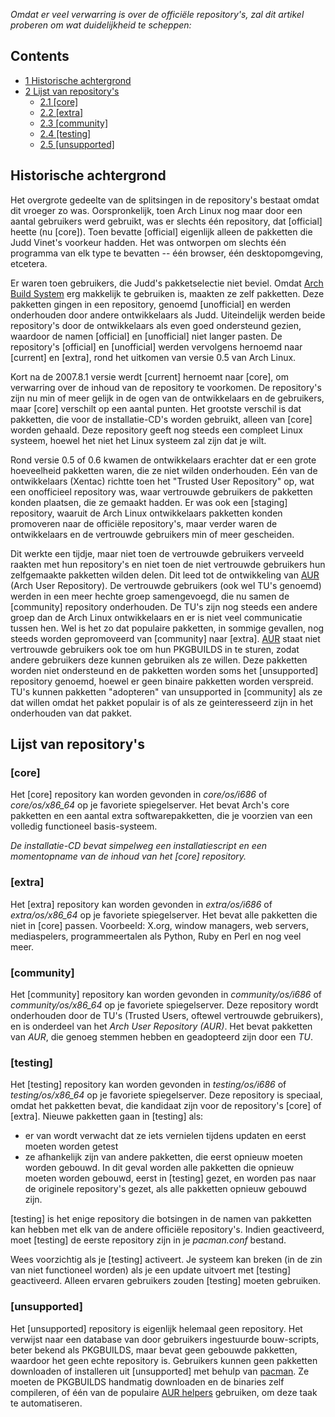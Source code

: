 *Omdat er veel verwarring is over de officiële repository's, zal dit artikel proberen om wat duidelijkheid te scheppen:*

## Contents

*   [1 Historische achtergrond](#Historische_achtergrond)
*   [2 Lijst van repository's](#Lijst_van_repository.27s)
    *   [2.1 [core]](#.5Bcore.5D)
    *   [2.2 [extra]](#.5Bextra.5D)
    *   [2.3 [community]](#.5Bcommunity.5D)
    *   [2.4 [testing]](#.5Btesting.5D)
    *   [2.5 [unsupported]](#.5Bunsupported.5D)

## Historische achtergrond

Het overgrote gedeelte van de splitsingen in de repository's bestaat omdat dit vroeger zo was. Oorspronkelijk, toen Arch Linux nog maar door een aantal gebruikers werd gebruikt, was er slechts één repository, dat [official] heette (nu [core]). Toen bevatte [official] eigenlijk alleen de pakketten die Judd Vinet's voorkeur hadden. Het was ontworpen om slechts één programma van elk type te bevatten -- één browser, één desktopomgeving, etcetera.

Er waren toen gebruikers, die Judd's pakketselectie niet beviel. Omdat [Arch Build System](/index.php/Arch_Build_System "Arch Build System") erg makkelijk te gebruiken is, maakten ze zelf pakketten. Deze pakketten gingen in een repository, genoemd [unofficial] en werden onderhouden door andere ontwikkelaars als Judd. Uiteindelijk werden beide repository's door de ontwikkelaars als even goed ondersteund gezien, waardoor de namen [official] en [unofficial] niet langer pasten. De repository's [official] en [unofficial] werden vervolgens hernoemd naar [current] en [extra], rond het uitkomen van versie 0.5 van Arch Linux.

Kort na de 2007.8.1 versie werdt [current] hernoemt naar [core], om verwarring over de inhoud van de repository te voorkomen. De repository's zijn nu min of meer gelijk in de ogen van de ontwikkelaars en de gebruikers, maar [core] verschilt op een aantal punten. Het grootste verschil is dat pakketten, die voor de installatie-CD's worden gebruikt, alleen van [core] worden gehaald. Deze repository geeft nog steeds een compleet Linux systeem, hoewel het niet het Linux systeem zal zijn dat je wilt.

Rond versie 0.5 of 0.6 kwamen de ontwikkelaars erachter dat er een grote hoeveelheid pakketten waren, die ze niet wilden onderhouden. Eén van de ontwikkelaars (Xentac) richtte toen het "Trusted User Repository" op, wat een onofficieel repository was, waar vertrouwde gebruikers de pakketten konden plaatsen, die ze gemaakt hadden. Er was ook een [staging] repository, waaruit de Arch Linux ontwikkelaars pakketten konden promoveren naar de officiële repository's, maar verder waren de ontwikkelaars en de vertrouwde gebruikers min of meer gescheiden.

Dit werkte een tijdje, maar niet toen de vertrouwde gebruikers verveeld raakten met hun repository's en niet toen de niet vertrouwde gebruikers hun zelfgemaakte pakketten wilden delen. Dit leed tot de ontwikkeling van [AUR](https://aur.archlinux.org/) (Arch User Repository). De vertrouwde gebruikers (ook wel TU's genoemd) werden in een meer hechte groep samengevoegd, die nu samen de [community] repository onderhouden. De TU's zijn nog steeds een andere groep dan de Arch Linux ontwikkelaars en er is niet veel communicatie tussen hen. Wel is het zo dat populaire pakketten, in sommige gevallen, nog steeds worden gepromoveerd van [community] naar [extra]. [AUR](https://aur.archlinux.org/) staat niet vertrouwde gebruikers ook toe om hun PKGBUILDS in te sturen, zodat andere gebruikers deze kunnen gebruiken als ze willen. Deze pakketten worden niet ondersteund en de pakketten worden soms het [unsupported] repository genoemd, hoewel er geen binaire pakketten worden verspreid. TU's kunnen pakketten "adopteren" van unsupported in [community] als ze dat willen omdat het pakket populair is of als ze geinteresseerd zijn in het onderhouden van dat pakket.

## Lijst van repository's

### [core]

Het [core] repository kan worden gevonden in *core/os/i686* of *core/os/x86_64* op je favoriete spiegelserver. Het bevat Arch's core pakketten en een aantal extra softwarepakketten, die je voorzien van een volledig functioneel basis-systeem.

*De installatie-CD bevat simpelweg een installatiescript en een momentopname van de inhoud van het [core] repository.*

### [extra]

Het [extra] repository kan worden gevonden in *extra/os/i686* of *extra/os/x86_64* op je favoriete spiegelserver. Het bevat alle pakketten die niet in [core] passen. Voorbeeld: X.org, window managers, web servers, mediaspelers, programmeertalen als Python, Ruby en Perl en nog veel meer.

### [community]

Het [community] repository kan worden gevonden in *community/os/i686* of *community/os/x86_64* op je favoriete spiegelserver. Deze repository wordt onderhouden door de TU's (Trusted Users, oftewel vertrouwde gebruikers), en is onderdeel van het *Arch User Repository (AUR)*. Het bevat pakketten van *AUR*, die genoeg stemmen hebben en geadopteerd zijn door een *TU*.

### [testing]

Het [testing] repository kan worden gevonden in *testing/os/i686* of *testing/os/x86_64* op je favoriete spiegelserver. Deze repository is speciaal, omdat het pakketten bevat, die kandidaat zijn voor de repository's [core] of [extra]. Nieuwe pakketten gaan in [testing] als:

*   er van wordt verwacht dat ze iets vernielen tijdens updaten en eerst moeten worden getest
*   ze afhankelijk zijn van andere pakketten, die eerst opnieuw moeten worden gebouwd. In dit geval worden alle pakketten die opnieuw moeten worden gebouwd, eerst in [testing] gezet, en worden pas naar de originele repository's gezet, als alle pakketten opnieuw gebouwd zijn.

[testing] is het enige repository die botsingen in de namen van pakketten kan hebben met elk van de andere officiële repository's. Indien geactiveerd, moet [testing] de eerste repository zijn in je *pacman.conf* bestand.

Wees voorzichtig als je [testing] activeert. Je systeem kan breken (in de zin van niet functioneel worden) als je een update uitvoert met [testing] geactiveerd. Alleen ervaren gebruikers zouden [testing] moeten gebruiken.

### [unsupported]

Het [unsupported] repository is eigenlijk helemaal geen repository. Het verwijst naar een database van door gebruikers ingestuurde bouw-scripts, beter bekend als PKGBUILDS, maar bevat geen gebouwde pakketten, waardoor het geen echte repository is. Gebruikers kunnen geen pakketten downloaden of installeren uit [unsupported] met behulp van [pacman](/index.php/Pacman "Pacman"). Ze moeten de PKGBUILDS handmatig downloaden en de binaries zelf compileren, of één van de populaire [AUR helpers](/index.php/AUR_helpers "AUR helpers") gebruiken, om deze taak te automatiseren.